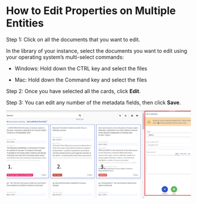# How to Edit Properties on Multiple Entities 

Step 1: Click on all the documents that you want to edit.

In the library of your instance, select the documents you want to edit using your operating system’s multi-select commands:

- Windows: Hold down the CTRL key and select the files

- Mac: Hold down the Command key and select the files

Step 2: Once you have selected all the cards, click **Edit**.

Step 3: You can edit any number of the metadata fields, then click **Save**.

![](images/image_41.png)

